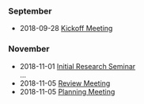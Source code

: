 ### September
- 2018-09-28 [Kickoff Meeting](2018‐09‐28-Kickoff-Meeting.md)

### November

- 2018-11-01 [Initial Research Seminar](2018‐11‐01-Initial-Research-Seminar.md)   
...
- 2018-11-05 [Review Meeting](2018‐11‐05-Review-Meeting.md)
- 2018-11-05 [Planning Meeting](2018‐11‐05-Planning-Meeting.md)
